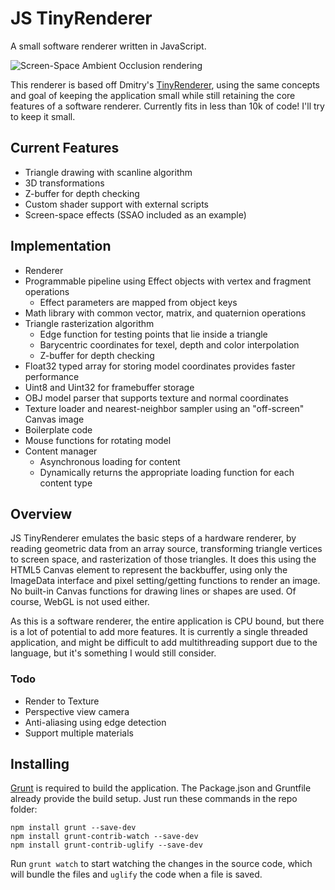# JS TinyRenderer
A small software renderer written in JavaScript.

![Screen-Space Ambient Occlusion rendering](http://ccajas.github.io/JS-TinyRenderer/jstr-sample.png)

This renderer is based off Dmitry's [TinyRenderer](https://github.com/ssloy/tinyrenderer), using the same concepts and goal of keeping 
the application small while still retaining the core features of a software renderer. Currently fits in less than 10k of code! I'll try to keep it small.

## Current Features

* Triangle drawing with scanline algorithm
* 3D transformations
* Z-buffer for depth checking
* Custom shader support with external scripts
* Screen-space effects (SSAO included as an example)

## Implementation

* Renderer
 * Programmable pipeline using Effect objects with vertex and fragment operations
   * Effect parameters are mapped from object keys
 * Math library with common vector, matrix, and quaternion operations 
 * Triangle rasterization algorithm
   * Edge function for testing points that lie inside a triangle
    * Barycentric coordinates for texel, depth and color interpolation
    * Z-buffer for depth checking
 * Float32 typed array for storing model coordinates provides faster performance
 * Uint8 and Uint32 for framebuffer storage
 * OBJ model parser that supports texture and normal coordinates
 * Texture loader and nearest-neighbor sampler using an "off-screen" Canvas image
* Boilerplate code
 * Mouse functions for rotating model
 * Content manager
   * Asynchronous loading for content
   * Dynamically returns the appropriate loading function for each content type

## Overview

JS TinyRenderer emulates the basic steps of a hardware renderer, by reading geometric data from an array source, transforming triangle vertices to screen space, and rasterization of those triangles. It does this using the HTML5 Canvas element to represent the backbuffer, using only the ImageData interface and pixel setting/getting functions to render an image. No built-in Canvas functions for drawing lines or shapes are used. Of course, WebGL is not used either.

As this is a software renderer, the entire application is CPU bound, but there is a lot of potential to add more features. It is currently a single threaded application, and might be difficult to add multithreading support due to the language, but it's something I would still consider.

### Todo
* Render to Texture
* Perspective view camera
* Anti-aliasing using edge detection
* Support multiple materials

## Installing

[Grunt](http://gruntjs.com/getting-started) is required to build the application.
The Package.json and Gruntfile already provide the build setup. Just run these commands in the repo folder:

```
npm install grunt --save-dev
npm install grunt-contrib-watch --save-dev
npm install grunt-contrib-uglify --save-dev
```

Run `grunt watch` to start watching the changes in the source code, which will bundle the files and `uglify` the code when a file is saved.
